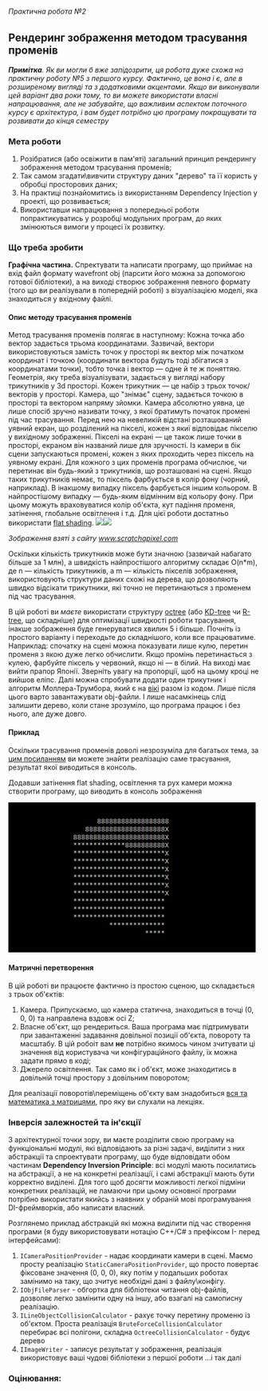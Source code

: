 ###### Практична робота №2
## Рендеринг зображення методом трасування променів

_**Примітка**. Як ви могли б вже запідозрити, ця робота дуже схожа на практичну роботу №5 з першого курсу. Фактично, це вона і є, але в розширеному вигляді та з додатковими акцентами. Якщо ви виконували цей варіант два роки тому, то ви можете використати власні напрацювання, але не забувайте, що важливим аспектом поточного курсу є архітектура, і вам будет потрібно цю програму покращувати та розвивати до кінця семестру_

### Мета роботи
1) Розібратися (або освіжити в пам'яті) загальний принцип рендерингу зображення методом трасування променів;
2) Так самом згадати\вивчити структуру даних "дерево" та її користь у обробці просторових даних;
3) На практиці познайомитись із використанням Dependency Injection у проекті, що розвивається;
4) Використавши напрацювання з попередньої роботи попрактикуватись у розробці модульних програм, до яких змінюються вимоги у процесі їх розвитку.

### Що треба зробити
**Графічна частина.** Спректувати та написати програму, що приймає на вхід файл формату wavefront obj (парсити його можна за допомогою готової бібліотеки), а на виході створює зображення певного формату (того що ви реалізували в попередній роботі) з візуалізацією моделі, яка знаходиться у вхідному файлі.

#### Опис методу трасування променів
Метод трасування променів полягає в наступному:
Кожна точка або вектор задається трьома координатами. Зазвичай, вектори використовуються замість точок у просторі як вектор між початком координат і точкою (координати вектора будуть тоді збігатися з координатами точки), тобто точка і вектор — одне й те ж поняттяю. Геометрія, яку треба візуалізувати, задається у вигляді набору трикутників у 3d просторі. Кожен трикутник — це набір з трьох точок/векторів у просторі. Камера, що "знімає" сцену, задається точкою в просторі та вектором напряму зйомки. Камера абсолютно уявна, це лише спосіб зручно називати точку, з якої братимуть початок промені під час трасування. Перед нею на невеликій відстані розташований уявний екран, що розділений на пікселі, кожен з якиї відповідає пікселю у вихідному зображенні. Пікселі на екрані — це також лише точки в просторі, екраном він названий лише для зручності. Із камери в бік сцени запускаються промені, кожен з яких проходить через піксель на уявному екрані. Для кожного з цих променів програма обчислює, чи перетинає він будь-який з трикутників, що розташовані на сцені. Якщо таких трикутників немає, то піксель фарбується в колір фону (чорний, наприклад). В інакшому випадку піксель фарбується іншим кольором. В найпростішому випадку — будь-яким відмінним від кольору фону. При цьому можуть враховуватися колір об\'єкта, кут падіння променя, затінення, глобальне освітлення і т.д. Для цієї роботи достатньо використати [flat shading](https://en.wikipedia.org/wiki/Shading#Flat_shading).
<img src="https://www.scratchapixel.com/images/upload/introduction-to-ray-tracing/lightingnoshadow.gif" width="250"><img src="https://www.scratchapixel.com/images/upload/introduction-to-ray-tracing/pixelrender.gif" width="250">

*Зображення взяті з сайту www.scratchapixel.com*

Оскільки кількість трикутників може бути значною (зазвичай набагато більше за 1 млн), а швидкість найпростішого алгоритму складає O(n*m), де n — кількість трикутників, а m — кількість пікселів зображення, використовують структури даних схожі на дерева, що дозволяють швидко відсікати трикутники, які точно не перетинаються з променем під час трасування.

В цій роботі ви *маєте* використати структуру [octree](https://en.wikipedia.org/wiki/Octree#:~:text=An%20octree%20is%20a%20tree,three%2Ddimensional%20analog%20of%20quadtrees.) (або [KD-tree](https://en.wikipedia.org/wiki/K-d_tree) чи [R-tree](https://en.wikipedia.org/wiki/R-tree), що складніше) для оптимізації швидкості роботи трасування, інакше зображення буде генеруватися хвилин 5 і більше. Почніть із простого варіанту і переходьте до складнішого, коли все працюватиме. Наприклад: спочатку на сцені можна показувати лише кулю, перетин променя з якою дуже легко обчислити. Якщо промінь перетинається з кулею, фарбуйте піксель у червоний, якщо ні — в білий. На виході має вийти прапор Японії. Зверніть увагу на пропорції, щоб на цьому кроці не вийшов еліпс. Далі можна спробувати додати один трикутник і алгоритм Моллера-Трумбора, який є на [вікі](https://en.wikipedia.org/wiki/M%C3%B6ller%E2%80%93Trumbore_intersection_algorithm) разом із кодом. Лише після цього варто завантажувати obj-файли. І лише насамкінець слід залишити дерево, коли стане зрозуміло, що програма працює і без нього, але дуже довго.

#### Приклад
Оскільки трасування променів доволі незрозуміла для багатьох тема, за [цим посиланням](https://repl.it/@L4fter/SpottedEnragedShell) ви можете знайти реалізацію саме трасування, результат якої виводиться в консоль.

Додавши затінення flat shading, освітлення та рух камери можна створити програму, що виводить в консоль зображення

![](res/console_out.gif)

#### Матричні перетворення
В цій роботі ви працюєте фактично із простою сценою, що складається з трьох об'єктів:
1. Камера. Припускаємо, що камера статична, знаходиться в точці (0, 0, 0) та направлена вздовж осі Z;
2. Власне об'єкт, що рендериться. Ваша програма має підтримувати при завантаженні задавання довільної позиції об'єкта, повороту та масштабу. В цій робоіт вам **не** потрібно якимось чином зчитувати ці значення від користувача чи конфігураційного файлу, їх можна задати прямо в коді;
3. Джерело освітлення. Так само як і об'єкт, може знаходитись в довільній точці простору з довільним поворотом;

Для реалізації поворотів\переміщень об'єкту вам знадобиться [вся та математика з матрицями](https://en.wikipedia.org/wiki/Transformation_matrix), про яку ви слухали на лекціях.

### Інверсія залежностей та ін'єкції
З архітектурної точки зору, ви маєте розділити свою програму на функціональні модулі, які відповідають за різні задачі, виділити з них абстракції та спроектувати програму, що буде відповідати обом частинам **Dependency Inversion Principle**: всі модулі мають посилатись на абстракції, а не на конкретні реалізації, і самі абстракції мають бути корректно виділені. Для того щоб досягти можливості легкої підміни конкретних реалізацій, не ламаючи при цьому основної програми потрібно використати якийсь з наявних у обраній мові програмування DI-фреймворків, або написати власний.

Розглянемо приклад абстракцій які можна виділити під час створення програми (я буду використовувати нотацію C++/C# з префіксом I- перед інтерфейсами):
1. ``ICameraPositionProvider`` - надає координати камери в сцені. Маємо просту реалізацію ``StaticCameraPositionProvider``, що просто повертає фіксоване значення (0, 0, 0), яку потім у подальших роботах замінимо на таку, що зчитує необхідні дані з файлу\конфігу.
2. ``IObjFileParser`` - обгортка для бібліотеки читання obj-файлів, дозволяє легко замінити одну на іншу, або взагалі на самописну реалізацію.
3. ``ILineObjectCollisionCalculator`` - рахує точку перетину променю із об'єктом. Проста реалізація `BruteForceCollisionCalculator` перебирає всі полігони, складна ``OctreeCollisionCalculator`` - будує дерево
4. ``IImageWriter`` - записує результат у зображення, реалізація використовує ваші чудові бібліотеки з першої роботи
...і так далі


### Оцінювання:
